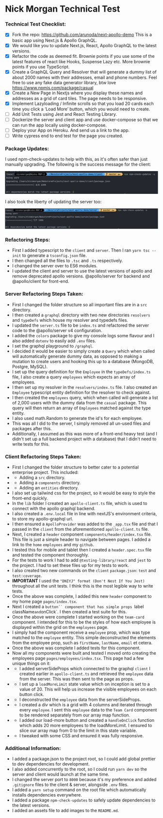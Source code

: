 # Nick Morgan Technical Test

### Technical Test Checklist:
- [x] Fork the repo: https://github.com/arunoda/next-apollo-demo This is a basic app using Next.js & Apollo GraphQL.
- [x] We would like you to update Next.js, React, Apollo GraphQL to the latest versions.
- [x] Refactor the code as deemed fit. Brownie points if you use some of the latest features of react like Hooks, Suspense Lazy etc. More brownie points if you use TypeScript.  
- [x] Create a GraphQL Query and Resolver that will generate a dummy list of about 2000 names with their addresses, email and phone numbers. Feel free to use any fake data generator library, btw love https://www.npmjs.com/package/casual
- [x] Create a New Page in Nextjs where you display these names and addresses as a grid of card tiles.  The page needs to be responsive.
- [x] Implement Lazyloading  / Infinite scrolls so that  you load 20 cards each time you click a ‘Load More’ button, which you would need to create.  
- [ ] Add Unit Tests using Jest and React Testing Library.
- [ ] Dockerize the server and client app and use docker-compose so that we can run the app locally using docker-compose.
- [ ] Deploy your App on Heroku. And send us a link to the app.
- [ ] Write cypress end to end test for the page you created.

### Package Updates:
I used npm-check-updates to help with this, as it's often safer than just manually upgrading. The following is the success message for the client:

![client-update-image](./assets/client-update.png)

I also took the liberty of updating the server too:

![server-update-image](./assets/server-update.png)

### Refactoring Steps:
- First I added typescript to the `client` and `server`. Then I ran `yarn tsc --init` to generate a `tsconfig.json` file.
- I then changed all the files to `.tsc` and `.ts` respectively.
- I changed the server over to ES6 modules.
- I updated the client and server to use the latest versions of apollo and remove deprecated apollo versions. @apollo/server for backend and @apollo/client for front-end.

### Server Refactoring Steps Taken:
- First I changed the folder structure so all important files are in a `src` directory.
- I then created a `graphql` directory with two new directories `resolvers` and `typeDefs` which house my resolver and typedefs files.
- I updated the `server.ts` file to be `index.ts` and refactored the server code to the @apollo/server v4 configuration.
- I added the `colors` package to give my console logs some flavour and I also added `dotenv` to easily add `.env` files.
- I set the graphql playground to `/graphql`.
- I decided it would be easier to simply create a `Query` which when called will automatically generate dummy data, as opposed to making a mutation to create users and hooking this up to a database (MongoDB, Postgre, MySQL). 
- I set up the query definition for the `Employee` in the `typeDefs/index.ts` file, I also create a query `employees` which expects an array of employees.
- I then set up my resolver in the `resolvers/index.ts` file. I also created an `Employee` typescript entity definition for the resolver to check against.
- I then created the  `employees` query, which when called will generate a list of 2,000 users with the dummy data from the `casual` package. This query will then return an array of `Employees` matched against the type entity.
- I also used math.Random to generate the id's for each employee. 
- This was all I did to the server, I simply removed all un-used files and packages after this. 
- Additionally, I assumed as this was more of a front-end heavy test (and I didn't set up a full backend project with a database) that I didn't need to write tests for this.

### Client Refactoring Steps Taken:
- First I changed the folder structure to better cater to a potential enterprise project. This included:
- - Adding a `src` directory.
- - Adding a `components` directory.
- - Adding an `entities` directory.
- I also set up tailwind css for the project, so it would be easy to style the front-end quickly. 
- In the `lib` folder I created an `apollo-client.ts` file, which is used to connect with the apollo graphql backend.
- I also created a `.env.local` file in line with nextJS's environment criteria, to store my apollo-graphql url.
- I then ensured a `ApolloProvider` was added to the `_app.tsx` file and that I passed in the `client` from the aforementioned `apollo-client.ts` file.
- Next, I created a `header` component `components/header/index.tsx` file. This file is just a simple header to navigate between pages. I added a link to the `home` `employees` and my `github`.
- I tested this for mobile and tablet then I created a `header.spec.tsx` file and tested the component thoroughly.
- For the tests to work I had to add `@testing-library/react` and `jest` to the project. I had to set these files up for my tests to work.
- I also created two new commands on the `client` `package.json`: `test` and `test:coverage`.
- **IMPORTANT** I used the `"DNIYJ" format (Don't Nest If You Jest) `throughout all the unit tests. I think this is the most legible way to write tests.
- Once the above was complete, I added this new `header` component to my home page `pages/index.tsx`.
- Next I created a `button`` component that has simple props `label` `className` and `onClick`. I then created a test suite for this.
- Once the above were complete I started working on the `team-card` component. I intended for this to be the styles of how each employee is displayed within the grid on the `employees` page.
- I simply had the component receive a `employee` prop, which was type matched to the `employee` entity. This simple deconstructed the elements from the employee prop, such as `firstName`, `lastName`, `email` et cetera.
- Once the above was complete I added tests for this component. 
- Now all my components were built and tested I moved onto creating the employees page `pages/employees/index.tsx`. This page had a few unique things on it:
- - I added serverSideProps which connected to the graphql `client` I created earlier in `apollo-client.ts` and retrieved the `employee` data from the server. This was then sent to the page as props.
- - I set up a `loadMoreLimit` state value which on inception is set to a value of 20. This will help us increase the visible employees on each button click.
- - I deconstructed the `employee` data from the serverSideProps.
- - I created a div which is a grid with 4 columns and iterated through every `employee`. I sent this `employee` data to the `Team Card` component to be rendered separately from our array map function.
- - I added our load-more button and created a `handleOnClick` function which adds 20 more employees to the loadMoreLimit. I ensured to slice our array map from 0 to the limit in this state variable.
- - I tweaked with some CSS and ensured it was fully responsive. 

### Additional Information:
- I added a package.json to the project root, so I could add global prettier to dev dependencies for development.
- I also added concurrently to the root, so I could run `yarn dev` so the server and client would launch at the same time.
- I changed the server port to `8000` because it's my preference and added `.gitignore` files to the client & server, alongside `.env` files.
- I added a `yarn setup` command on the root file which automatically installs dependencies everywhere.
- I added a package `npm-check-updates` to safely update dependencies to the latest versions.
- I added an assets file to add images to the `README.md`.

